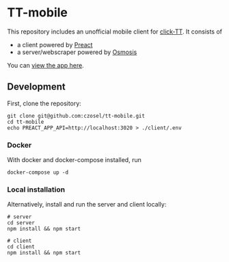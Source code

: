# TT-mobile

This repository includes an unofficial mobile client for [click-TT](http://click-tt.ch/). It consists of

* a client powered by [Preact](preactjs.com)
* a server/webscraper powered by [Osmosis](https://github.com/rchipka/node-osmosis)

You can [view the app here](https://tt-mobile.ch).

## Development

First, clone the repository:

```shell
git clone git@github.com:czosel/tt-mobile.git
cd tt-mobile
echo PREACT_APP_API=http://localhost:3020 > ./client/.env
```

### Docker

With docker and docker-compose installed, run
```shell
docker-compose up -d
```

### Local installation

Alternatively, install and run the server and client locally:

```shell
# server
cd server
npm install && npm start

# client
cd client
npm install && npm start
```
